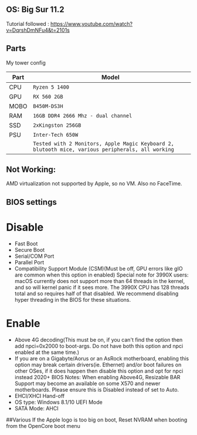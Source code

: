 ## OS: Big Sur 11.2

Tutorial followed : https://www.youtube.com/watch?v=DqrshDmNFu4&t=2101s

## Parts

My tower config

|Part                         |Model                         |
|-------------------------------|-----------------------------|
|CPU            |`Ryzen 5 1400`          |
|GPU            |`RX 560 2GB`          |
|MOBO            |`B450M-DS3H`           |
|RAM| `16GB DDR4 2666 Mhz - dual channel`|
|SSD| `2xKingston 256GB`|
|PSU| `Inter-Tech 650W`|
||`Tested with 2 Monitors, Apple Magic Keyboard 2, blutooth mice, various peripherals, all working`|

## Not Working:
AMD virtualization not supported by Apple, so no VM. Also no FaceTime.

## BIOS settings
# Disable
* Fast Boot
* Secure Boot
* Serial/COM Port
* Parallel Port
* Compatibility Support Module (CSM)(Must be off, GPU errors like gIO are common when this option in enabled)
Special note for 3990X users: macOS currently does not support more than 64 threads in the kernel, and so will kernel panic if it sees more. The 3990X CPU has 128 threads total and so requires half of that disabled. We recommend disabling hyper threading in the BIOS for these situations.

# Enable
* Above 4G decoding(This must be on, if you can't find the option then add npci=0x2000 to boot-args. Do not have both this option and npci enabled at the same time.)
* If you are on a Gigabyte/Aorus or an AsRock motherboard, enabling this option may break certain drivers(ie. Ethernet) and/or boot failures on other OSes, if it does happen then disable this option and opt for npci instead
2020+ BIOS Notes: When enabling Above4G, Resizable BAR Support may become an available on some X570 and newer motherboards. Please ensure this is Disabled instead of set to Auto.
* EHCI/XHCI Hand-off
* OS type: Windows 8.1/10 UEFI Mode
* SATA Mode: AHCI


##Various
If the Apple logo is too big on boot, Reset NVRAM when booting from the OpenCore boot menu
